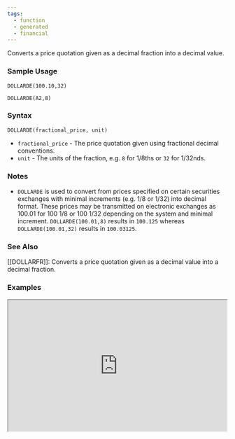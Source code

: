 ```yaml
---
tags:
  - function
  - generated
  - financial
---
```


Converts a price quotation given as a decimal fraction into a decimal value.

### Sample Usage

`DOLLARDE(100.10,32)`

`DOLLARDE(A2,8)`

### Syntax

`DOLLARDE(fractional_price, unit)`

* `fractional_price` - The price quotation given using fractional decimal conventions.
* `unit` - The units of the fraction, e.g. `8` for 1/8ths or `32` for 1/32nds.

### Notes

* `DOLLARDE` is used to convert from prices specified on certain securities exchanges with minimal increments (e.g. 1/8 or 1/32) into decimal format. These prices may be transmitted on electronic exchanges as 100.01 for 100 1/8 or 100 1/32 depending on the system and minimal increment. `DOLLARDE(100.01,8)` results in `100.125` whereas `DOLLARDE(100.01,32)` results in `100.03125`.

### See Also

[[DOLLARFR]]: Converts a price quotation given as a decimal value into a decimal fraction.

### Examples

<iframe height="300" src="https://docs.google.com/spreadsheet/pub?key=0As3tAuweYU9QdEtLemhvYlZYSkF5QTVueHRWQ05NWHc&amp;output=html" width="500"></iframe>